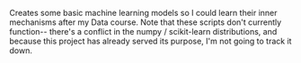 Creates some basic machine learning models so I could learn their inner mechanisms after my Data course. Note that these scripts don't currently function-- there's a conflict in the numpy / scikit-learn distributions, and because this project has already served its purpose, I'm not going to track it down. 
